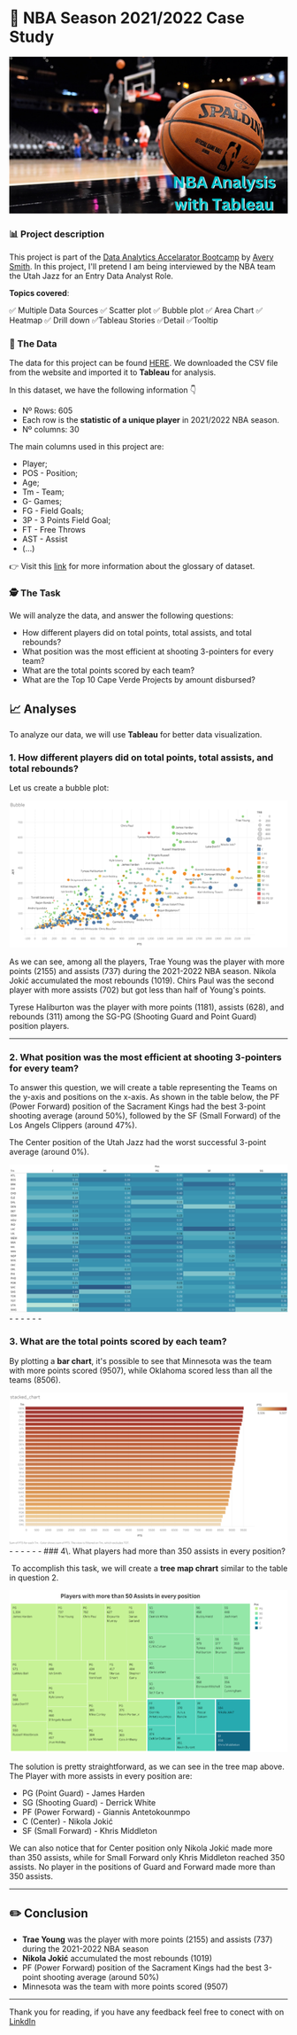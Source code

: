 # 🏀 NBA Season 2021/2022 Case Study

<img src="images/projects/nba/home.png?raw=true">

### 📊 Project description

This project is part of the [Data Analytics Accelarator Bootcamp](https://www.datacareerjumpstart.com/) by [Avery Smith](https://www.linkedin.com/in/averyjsmith/). In this project, I'll pretend I am being interviewed by the NBA team the Utah Jazz for an Entry Data Analyst Role.

**Topics covered**:

✅ Multiple Data Sources
✅ Scatter plot
✅ Bubble plot
✅ Area Chart
✅ Heatmap 
✅ Drill down
✅Tableau Stories
✅Detail
✅Tooltip


### 💾 The Data

The data for this project can be found [HERE](https://www.basketball-reference.com/leagues/NBA_2022_totals.html). We downloaded the CSV file from the website and imported it to **Tableau** for analysis.

In this dataset, we have the following information 👇

* Nº Rows: 605
* Each row is the **statistic of a unique player** in 2021/2022 NBA season.
* Nº columns: 30

The main columns used in this project are:

* Player;
* POS - Position;
* Age;
* Tm - Team;
* G- Games;
* FG - Field Goals;
* 3P - 3 Points Field Goal;
* FT - Free Throws
* AST - Assist
* (...)

👉 Visit this [link](https://www.basketball-reference.com/leagues/NBA_2022_totals.html) for more information about the glossary of dataset.

### 🕵️ The Task

We will analyze the data, and answer the following questions:

* How different players did on total points, total assists, and total rebounds?
* What position was the most efficient at shooting 3-pointers for every team?
* What are the total points scored by each team?
* What are the Top 10 Cape Verde Projects by amount disbursed?

## 📈 Analyses

To analyze our data, we will use **Tableau** for better data visualization.

### 1\. How different players did on total points, total assists, and total rebounds?

Let us create a bubble plot:


<img src="images/projects/nba/Bubble.png?raw=true">

As we can see, among all the players, Trae Young was the player with more points (2155) and assists (737) during the 2021-2022 NBA season. Nikola Jokić accumulated the most rebounds (1019). Chirs Paul was the second player with more assists (702) but got less than half of Young's points. 

Tyrese Haliburton was the player with more points (1181), assists (628), and rebounds (311) among the SG-PG (Shooting Guard and Point Guard) position players.
- - -

### 2\. What position was the most efficient at shooting 3-pointers for every team?

To answer this question, we will create a table representing the Teams on the y-axis and positions on the x-axis. As shown in the table below, the PF (Power Forward) position of the Sacrament Kings had the best 3-point shooting average (around 50%), followed by the SF (Small Forward) of the Los Angels Clippers (around 47%).

The Center position of the Utah Jazz had the worst successful 3-point average (around 0%).

<img src="images/projects/nba/table.png?raw=true">
- - -
- - -

### 3\. What are the total points scored by each team?

By plotting a **bar chart**, it's possible to see that Minnesota was the team with more points scored (9507), while Oklahoma scored less than all the teams (8506).



<img src="images/projects/nba/stacked_chart.png?raw=true">
- - -
- - -
### 4\. What players had more than 350 assists in every position?

 To accomplish this task, we will create a **tree map chrart** similar to the table in question 2.

<img src="images/projects/nba/tree_map.png?raw=true">

The solution is pretty straightforward, as we can see in the tree map above. The Player with more assists in every position are:

- PG (Point Guard) - James Harden
- SG (Shooting Guard) - Derrick White
- PF (Power Forward) - Giannis Antetokounmpo
- C (Center) - Nikola Jokić
- SF (Small Forward) - Khris Middleton

We can also notice that for Center position only Nikola Jokić made more than 350 assists, while for Small Forward only Khris Middleton reached 350 assists. No player in the positions of Guard and Forward made more than 350 assists.
- - -

## ✏️ Conclusion

- **Trae Young** was the player with more points (2155) and assists (737) during the 2021-2022 NBA season
- **Nikola Jokić** accumulated the most rebounds (1019)
- PF (Power Forward) position of the Sacrament Kings had the best 3-point shooting average (around 50%)
- Minnesota was the team with more points scored (9507)

- - -

Thank you for reading, if you have any feedback feel free to conect with on [LinkdIn](https://www.linkedin.com/in/kelton-garcia-santos-a75060b3/)